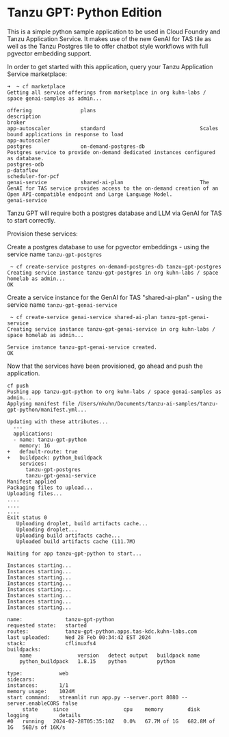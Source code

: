 # Tanzu GPT: Python Edition

This is a simple python sample application to be used in Cloud Foundry and Tanzu Application Service. It makes use of the new GenAI for TAS tile as well as the Tanzu Postgres tile to offer chatbot style workflows with full pgvector embedding support.

In order to get started with this application, query your Tanzu Application Service marketplace:
~~~
➜  ~ cf marketplace
Getting all service offerings from marketplace in org kuhn-labs / space genai-samples as admin...

offering                plans                                  description                                                                                                                                                                                                                   broker
app-autoscaler          standard                               Scales bound applications in response to load                                                                                                                                                                                 app-autoscaler
postgres                on-demand-postgres-db                  Postgres service to provide on-demand dedicated instances configured as database.                                                                                                                                             postgres-odb                                                                                                                                                            p-dataflow                                                                                                                                                                                                          scheduler-for-pcf
genai-service           shared-ai-plan                         The GenAI for TAS service provides access to the on-demand creation of an Open API-compatible endpoint and Large Language Model.                                                                                              genai-service
~~~

Tanzu GPT will require both a postgres database and LLM via GenAI for TAS to start correctly.

Provision these services:

Create a postgres database to use for pgvector embeddings - using the service name `tanzu-gpt-postgres`

~~~
 ~ cf create-service postgres on-demand-postgres-db tanzu-gpt-postgres
Creating service instance tanzu-gpt-postgres in org kuhn-labs / space homelab as admin...
OK
~~~

Create a service instance for the GenAI for TAS "shared-ai-plan" - using the service name `tanzu-gpt-genai-service`

~~~
 ~ cf create-service genai-service shared-ai-plan tanzu-gpt-genai-service
Creating service instance tanzu-gpt-genai-service in org kuhn-labs / space homelab as admin...

Service instance tanzu-gpt-genai-service created.
OK
~~~

Now that the services have been provisioned, go ahead and push the application.

~~~
cf push
Pushing app tanzu-gpt-python to org kuhn-labs / space genai-samples as admin...
Applying manifest file /Users/nkuhn/Documents/tanzu-ai-samples/tanzu-gpt-python/manifest.yml...

Updating with these attributes...
  ---
  applications:
  - name: tanzu-gpt-python
    memory: 1G
+   default-route: true
+   buildpack: python_buildpack
    services:
      tanzu-gpt-postgres
      tanzu-gpt-genai-service
Manifest applied
Packaging files to upload...
Uploading files...
....
....
....
Exit status 0
   Uploading droplet, build artifacts cache...
   Uploading droplet...
   Uploading build artifacts cache...
   Uploaded build artifacts cache (111.7M)

Waiting for app tanzu-gpt-python to start...

Instances starting...
Instances starting...
Instances starting...
Instances starting...
Instances starting...
Instances starting...
Instances starting...
Instances starting...

name:              tanzu-gpt-python
requested state:   started
routes:            tanzu-gpt-python.apps.tas-kdc.kuhn-labs.com
last uploaded:     Wed 28 Feb 00:34:42 EST 2024
stack:             cflinuxfs4
buildpacks:
	name               version   detect output   buildpack name
	python_buildpack   1.8.15    python          python

type:            web
sidecars:
instances:       1/1
memory usage:    1024M
start command:   streamlit run app.py --server.port 8080 --server.enableCORS false
     state     since                  cpu    memory        disk           logging          details
#0   running   2024-02-28T05:35:10Z   0.0%   67.7M of 1G   682.8M of 1G   56B/s of 16K/s
~~~


